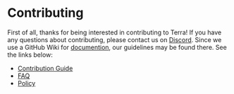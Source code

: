 # Contributing

First of all, thanks for being interested in contributing to Terra! If you have any questions about contributing, please contact us on [Discord](https://discord.gg/5fdPuxTg5Q). Since we use a GitHub Wiki for [documention](https://github.com/terrapkg/packages/wiki), our guidelines may be found there. See the links below:

* [Contribution Guide](https://github.com/terrapkg/packages/wiki/Contribute)
* [FAQ](https://github.com/terrapkg/packages/wiki/FAQ)
* [Policy](https://github.com/terrapkg/packages/wiki/Policy)